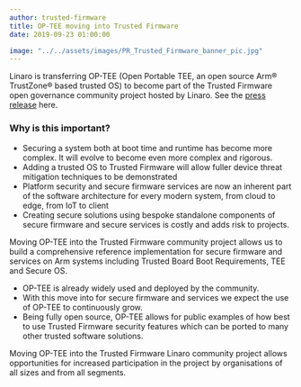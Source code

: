 ```yaml
---
author: trusted-firmware
title: OP-TEE moving into Trusted Firmware
date: 2019-09-23 01:00:00

image: "../../assets/images/PR_Trusted_Firmware_banner_pic.jpg"
---
```


Linaro is transferring OP-TEE (Open Portable TEE, an open source Arm® TrustZone® based trusted OS) to become part of the Trusted Firmware open governance community project hosted by Linaro. See the [press release](https://www.linaro.org/news/linaro-donates-op-tee-into-the-trusted-firmware-project/) here.

### Why is this important?

- Securing a system both at boot time and runtime has become more complex. It will evolve to become even more complex and rigorous.
- Adding a trusted OS to Trusted Firmware will allow fuller device threat mitigation techniques to be demonstrated
- Platform security and secure firmware services are now an inherent part of the software architecture for every modern system, from cloud to edge, from IoT to client
- Creating secure solutions using bespoke standalone components of secure firmware and secure services is costly and adds risk to projects.

Moving OP-TEE into the Trusted Firmware community project allows us to build a comprehensive reference implementation for secure firmware and services on Arm systems including Trusted Board Boot Requirements, TEE and Secure OS.

- OP-TEE is already widely used and deployed by the community.
- With this move into for secure firmware and services we expect the use of OP-TEE to continuously grow.
- Being fully open source, OP-TEE allows for public examples of how best to use Trusted Firmware security features which can be ported to many other trusted software solutions.

Moving OP-TEE into the Trusted Firmware Linaro community project allows opportunities for increased participation in the project by organisations of all sizes and from all segments.
